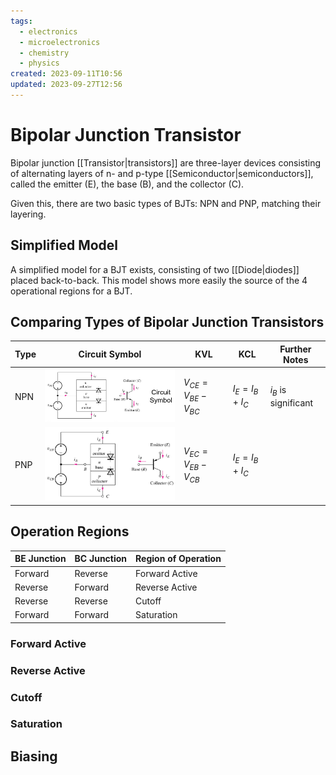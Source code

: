 ```yaml
---
tags:
  - electronics
  - microelectronics
  - chemistry
  - physics
created: 2023-09-11T10:56
updated: 2023-09-27T12:56
---
```


# Bipolar Junction Transistor

Bipolar junction [[Transistor|transistors]] are three-layer devices consisting of alternating layers of n- and p-type [[Semiconductor|semiconductors]], called the emitter (E), the base (B), and the collector (C).

Given this, there are two basic types of BJTs: NPN and PNP, matching their layering.

## Simplified Model

A simplified model for a BJT exists, consisting of two [[Diode|diodes]] placed back-to-back. This model shows more easily the source of the 4 operational regions for a BJT.

## Comparing Types of Bipolar Junction Transistors

| Type | Circuit Symbol  | KVL                    | KCL                 | Further Notes          |
| ---- | --------------- | ---------------------- | ------------------- | ---------------------- |
| NPN  | ![](npnbjt.png) | $V_{CE}=V_{BE}-V_{BC}$ | $I_{E}=I_{B}+I_{C}$ | $i_{B}$ is significant |
| PNP  | ![](pnpbjt.png) | $V_{EC}=V_{EB}-V_{CB}$ | $I_{E}=I_{B}+I_{C}$ |                        |


## Operation Regions

| BE Junction | BC Junction | Region of Operation |
| ----------- | ----------- | ------------------- |
| Forward     | Reverse     | Forward Active      |
| Reverse     | Forward     | Reverse Active      |
| Reverse     | Reverse     | Cutoff              |
| Forward     | Forward     | Saturation          |

### Forward Active

### Reverse Active

### Cutoff

### Saturation

## Biasing

